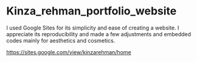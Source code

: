 # Kinza_rehman_portfolio_website
I used Google Sites for its simplicity and ease of creating a website. I appreciate its reproducibility and made a few adjustments and embedded codes mainly for aesthetics and cosmetics.


https://sites.google.com/view/kinzarehman/home 
